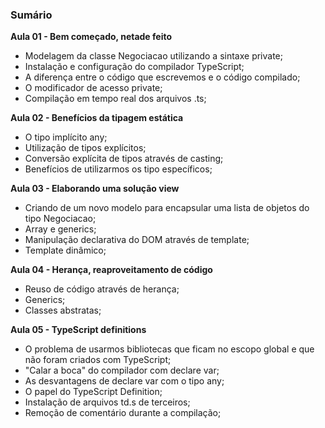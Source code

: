 ### Sumário

**Aula 01 - Bem começado, netade feito**

- Modelagem da classe Negociacao utilizando a sintaxe private;
- Instalação e configuração do compilador TypeScript;
- A diferença entre o código que escrevemos e o código compilado;
- O modificador de acesso private;
- Compilação em tempo real dos arquivos .ts;

**Aula 02 - Benefícios da tipagem estática**

- O tipo implícito any;
- Utilização de tipos explícitos;
- Conversão explícita de tipos através de casting;
- Benefícios de utilizarmos os tipo específicos;

**Aula 03 - Elaborando uma solução view**

- Criando de um novo modelo para encapsular uma lista de objetos do tipo Negociacao;
- Array e generics;
- Manipulação declarativa do DOM através de template;
- Template dinâmico;

**Aula 04 - Herança, reaproveitamento de código**

- Reuso de código através de herança;
- Generics;
- Classes abstratas;

**Aula 05 - TypeScript definitions**

- O problema de usarmos bibliotecas que ficam no escopo global e que não foram criados com TypeScript;
- "Calar a boca" do compilador com declare var;
- As desvantagens de declare var com o tipo any;
- O papel do TypeScript Definition;
- Instalação de arquivos td.s de terceiros;
- Remoção de comentário durante a compilação;